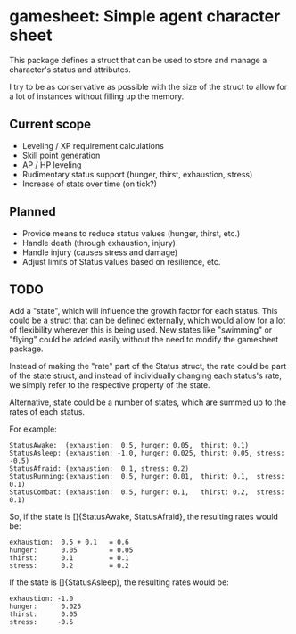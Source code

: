 # gamesheet: Simple agent character sheet

This package defines a struct that can be used to store and manage a character's status and attributes.

I try to be as conservative as possible with the size of the struct to allow for a lot of instances without filling up the memory.

## Current scope
- Leveling / XP requirement calculations
- Skill point generation
- AP / HP leveling
- Rudimentary status support (hunger, thirst, exhaustion, stress)
- Increase of stats over time (on tick?)

## Planned
- Provide means to reduce status values (hunger, thirst, etc.)
- Handle death (through exhaustion, injury)
- Handle injury (causes stress and damage)
- Adjust limits of Status values based on resilience, etc.

## TODO

Add a "state", which will influence the growth factor for each status.
This could be a struct that can be defined externally, which would allow for a lot of flexibility wherever this is being used. New states like "swimming" or "flying" could be added easily without the need to modify the gamesheet package.

Instead of making the "rate" part of the Status struct, the rate could be part of the state struct, and instead of individually changing each status's rate, we simply refer to the respective property of the state.

Alternative, state could be a number of states, which are summed up to the rates of each status.

For example: 
```
StatusAwake:  (exhaustion:  0.5, hunger: 0.05,  thirst: 0.1)
StatusAsleep: (exhaustion: -1.0, hunger: 0.025, thirst: 0.05, stress: -0.5)
StatusAfraid: (exhaustion:  0.1, stress: 0.2)
StatusRunning:(exhaustion:  0.5, hunger: 0.01,  thirst: 0.1,  stress: 0.1)
StatusCombat: (exhaustion:  0.5, hunger: 0.1,   thirst: 0.2,  stress: 0.1)
```

So, if the state is []{StatusAwake, StatusAfraid}, the resulting rates would be:
```
exhaustion:  0.5 + 0.1   = 0.6
hunger:      0.05        = 0.05
thirst:      0.1         = 0.1
stress:      0.2         = 0.2
```

If the state is []{StatusAsleep}, the resulting rates would be:
```
exhaustion: -1.0
hunger:      0.025
thirst:      0.05
stress:     -0.5
```



